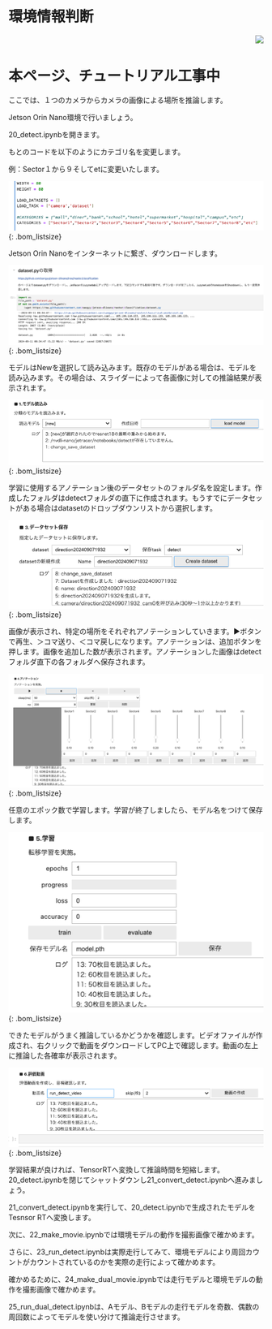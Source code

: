 # 環境情報判断

<div style="text-align:right;">
<img src="./../img/signatureboardOrinNano.png">
</div>

<h1>本ページ、チュートリアル工事中</h1>

ここでは、１つのカメラからカメラの画像による場所を推論します。

Jetson Orin Nano環境で行いましょう。

20_detect.ipynbを開きます。

もとのコードを以下のようにカテゴリ名を変更します。

例：Sector１から９そしてetに変更いたします。

![](./img/EnviromentJugement/codeChange.png){: .bom_listsize}

Jetson Orin Nanoをインターネットに繋ぎ、ダウンロードします。

![](./img/EnviromentJugement/DownLoadDataSet.png){: .bom_listsize}

モデルはNewを選択して読み込みます。既存のモデルがある場合は、モデルを読み込みます。その場合は、スライダーによって各画像に対しての推論結果が表示されます。

![](./img/EnviromentJugement/ModelRead.png){: .bom_listsize}

学習に使用するアノテーション後のデータセットのフォルダ名を設定します。作成したフォルダはdetectフォルダの直下に作成されます。もうすでにデータセットがある場合はdatasetのドロップダウンリストから選択します。

![](./img/EnviromentJugement/DataSetWrite.png){: .bom_listsize}

画像が表示され、特定の場所をそれぞれアノテーションしていきます。▶︎ボタンで再生、＞コマ送り、＜コマ戻しになります。アノテーションは、追加ボタンを押します。画像を追加した数が表示されます。アノテーションした画像はdetectフォルダ直下の各フォルダへ保存されます。

![](./img/EnviromentJugement/anotation.png){: .bom_listsize}

任意のエポック数で学習します。学習が終了しましたら、モデル名をつけて保存します。

![](./img/EnviromentJugement/Epoch.png){: .bom_listsize}

できたモデルがうまく推論しているかどうかを確認します。ビデオファイルが作成され、右クリックで動画をダウンロードしてPC上で確認します。動画の左上に推論した各確率が表示されます。

![](./img/EnviromentJugement/evalutionMovie.png){: .bom_listsize}

学習結果が良ければ、TensorRTへ変換して推論時間を短縮します。20_detect.ipynbを閉じてシャットダウンし21_convert_detect.ipynbへ進みましょう。

21_convert_detect.ipynbを実行して、20_detect.ipynbで生成されたモデルをTesnsor RTへ変換します。

次に、22_make_movie.ipynbでは環境モデルの動作を撮影画像で確かめます。

さらに、23_run_detect.ipynbは実際走行してみて、環境モデルにより周回カウントがカウントされているのかを実際の走行によって確かめます。

確かめるために、24_make_dual_movie.ipynbでは走行モデルと環境モデルの動作を撮影画像で確かめます。

25_run_dual_detect.ipynbは、Aモデル、Bモデルの走行モデルを奇数、偶数の周回数によってモデルを使い分けて推論走行させます。



